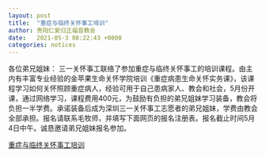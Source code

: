 ```yaml
---
layout: post
title:  "重症与临终关怀事工培训"
author: 贵阳仁爱归正福音教会
date:   2021-05-3 08:22:43 +0800
categories: notices
---
```

各位弟兄姐妹：
三一关怀事工联络了参加重症与临终关怀事工的培训课程。由主内有丰富专业经验的金苹果生命关怀学院培训《重症病患生命关怀实务课》，该课程学习如何关怀照顾重症病人，经验可用于自己患病家人、教会和社会，5月份开课，通过网络学习，课程费用400元，为鼓励有负担的弟兄姐妹学习装备，教会将负担一半学费。承诺装备后成为深圳三一关怀事工志愿者的弟兄姐妹，学费由教会全部承担。报名请联系毛牧师，并填写下面网页的报名注册表。报名截止时间5月4日中午。诚恳邀请弟兄姐妹报名参加。

[重症与临终关怀事工培训](https://app12n6ugcg5238.h5.xiaoeknow.com/content_page/eyJ0eXBlIjoiMyIsInJlc291cmNlX3R5cGUiOjI1LCJyZXNvdXJjZV9pZCI6IiIsImFwcF9pZCI6ImFwcDEybjZ1Z2NnNTIzOCIsInByb2R1Y3RfaWQiOiJ0ZXJtXzYwN2FlM2Q3MzgwNzhfNW45UXc3IiwicmVmX2lkIjoiIiwiZXhwYW5kX2RhdGEiOltdLCJzaGFyZV91c2VyX2lkIjoidV81ZjZiMGNiOWFkYTVmX2NXSGJQM25GYVYiLCJzaGFyZV90eXBlIjo1LCJzY2VuZSI6Ilx1NTIwNlx1NGVhYiJ9?entry=2&entry_type=2001)

